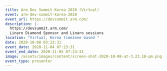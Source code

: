 ```yaml
---
title: Arm Dev Summit Korea 2020 (Virtual)
event: arm-dev-summit-korea-2020
event_url: https://devsummit.arm.com/
description: |-
  https://devsummit.arm.com/
  Linaro Diamond Sponsor and Linaro sessions 
location: "Virtual, Korea timezone based "
date: 2020-10-08 03:23:31
event_date: 2020-11-04 07:23:31
event_end_date: 2020-11-05 07:23:31
image: /assets/images/content/screen-shot-2020-10-08-at-3.23.18-pm.png
event_type: presenter
---
```

